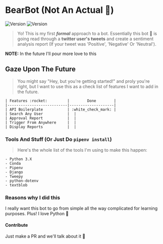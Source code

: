 # BearBot (Not An Actual :bear:)

![Version](https://img.shields.io/badge/version-0.1-brightgreen.svg?style=flat-square)
![Version](https://img.shields.io/badge/release-alpha-green.svg?style=flat-square)

> Yo! This is my first ***formal*** approach to a bot. Essentially this bot :robot: is going read through a **twitter user's tweets** and create a sentiment analysis report (If your tweet was 'Positive', 'Negative' Or 'Neutral').

**NOTE:** In the future I'll pour more love to this

## Gaze Upon The Future

> You might say "Hey, but you're getting started!" and proly you're right, but I want to use this as a check list of features I want to add in the future.

    | Features :rocket:         |        Done        |
    |---------------------------|--------------------|
    | API Boilerplate           | :white_check_mark: |
    | Search Any User           |  |
    | Approval Report           |  |
    | Trigger From Anywhere     |  |
    | Display Reports           |  |

### Tools And Stuff (Or Just Do ```pipenv install```)

> Here's the whole list of the tools I'm using to make this happen:

    - Python 3.X
    - Conda
    - Pipenv
    - Django
    - Tweepy
    - python-dotenv
    - textblob

### Reasons why I did this

I really want this bot to go from simple all the way complicated for learning purposes. Plus! I love Python :snake:

#### Contribute

Just make a PR and we'll talk about it :beer:
